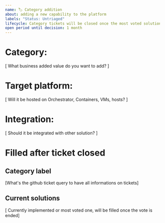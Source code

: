 ```yaml
---
name: 🏷️ Category addition
about: adding a new capability to the platform
labels: "Status: Untriaged"
lifecycle: Category tickets will be closed once the most voted solution is implemented. It remains opened until the votes are closed. It can be reopened if a new contender comes into play or a revote is asked by the PMCs.
open period until decision: 1 month
---
```


# Category:

[ What business added value do you want to add? ]
<!---
    In order to <<benefit>>,
    As a <<user_profile>>,
    I want to <<functionality>>.
 -->

# Target platform:

[ Will it be hosted on Orchestrator, Containers, VMs, hosts? ]

# Integration:

[ Should it be integrated with other solution? ]
<!-- Ex: Mail server shall be integrated with Directory -->  

# Filled after ticket closed

## Category label

[What's the github ticket query to have all informations on tickets]

## Current solutions

[ Currently implemented or most voted one, will be filled once the vote is ended]


